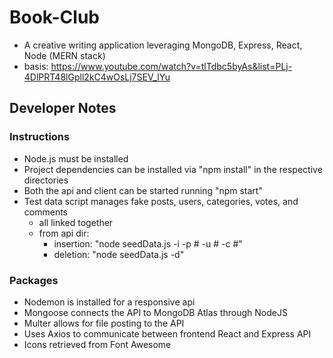 # Book-Club
- A creative writing application leveraging MongoDB, Express, React, Node (MERN stack)
- basis: https://www.youtube.com/watch?v=tlTdbc5byAs&list=PLj-4DlPRT48lGpll2kC4wOsLj7SEV_lYu

## Developer Notes
### Instructions
- Node.js must be installed
- Project dependencies can be installed via "npm install" in the respective directories
- Both the api and client can be started running "npm start"
- Test data script manages fake posts, users, categories, votes, and comments
  - all linked together
  - from api dir: 
    - insertion: "node seedData.js -i -p # -u # -c #"
    - deletion: "node seedData.js -d"
### Packages
- Nodemon is installed for a responsive api
- Mongoose connects the API to MongoDB Atlas through NodeJS
- Multer allows for file posting to the API
- Uses Axios to communicate between frontend React and Express API
- Icons retrieved from Font Awesome
